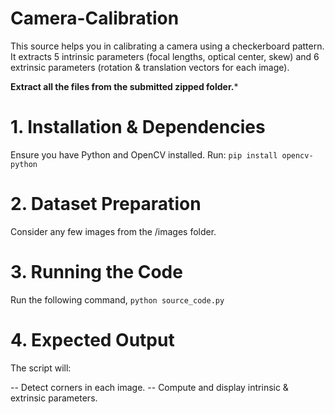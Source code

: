 # Camera-Calibration

This source helps you in calibrating a camera using a checkerboard pattern. It extracts 5 intrinsic parameters (focal lengths, optical center, skew) and 6 extrinsic parameters (rotation & translation vectors for each image).

******Extract all the files from the submitted zipped folder.*******

# 1. Installation & Dependencies

Ensure you have Python and OpenCV installed. Run:
`pip install opencv-python`

# 2. Dataset Preparation

Consider any few images from the /images folder.

# 3. Running the Code

Run the following command,
`python source_code.py`

# 4. Expected Output

The script will:

  -- Detect corners in each image.
  -- Compute and display intrinsic & extrinsic parameters.







